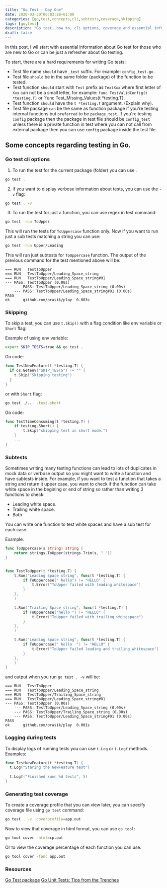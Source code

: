 ```yaml
---
title: "Go Test - Day One"
date: 2020-03-30T06:03:28+01:00
categories: [go,test,concepts,cli,subtests,coverage,skipping]
tags: [go,test]
description: "Go test, how to, cli options, coverage and essential information about testing in Go lang"
draft: false
---
```


In this post, I wil start with essential information about Go test for those who are new to Go or can be just a refresher about Go testing.

To start, there are a hard requirements for writing Go tests:

- Test file name `should` have `_test` suffix. For example: `config_test.go`.
- Test file `should` be in the same folder (package) of the function to be tested.
- Test function `should` start with `Test` prefix as `TextXxx` where first letter of `Xxx` can not be a small letter, for example: `func TestValidConfig(t *testing.T)` or `func Test_Missing_Values(t *testing.T).
- Test function `should` have the `t *testing.T` argument. (Explain why).
- Test file package `can` be the same as function package if you're testing internal functions but `preferred` to be `package_test`. If you're testing `config` package then the package in test file should be `config_test` unless there is a private function in test where you can not call from external package then you can use `config` package inside the test file.


## Some concepts regarding testing in Go.


### Go test cli options

1. To run the test for the current package (folder) you can use `.`

```bash
go test .
```

2. If you want to display verbose information about tests, you can use the `-v` flag:

```bash
go test . -v
```

3. To run the test for just a function, you can use regex in test command:

```bash
go test -run ToUpper
```
This will run the tests for `ToUppercase` function only. Now if you want to run just a sub tests matching a string you can use:

```bash
go test -run Upper/Leading
```
This will run just subtests for `ToUppercase` function. The output of the previous command for the test mentioned above will be:

```
=== RUN   TestToUpper
=== RUN   TestToUpper/Leading_Space_string
=== RUN   TestToUpper/Leading_Space_string#01
--- PASS: TestToUpper (0.00s)
    --- PASS: TestToUpper/Leading_Space_string (0.00s)
    --- PASS: TestToUpper/Leading_Space_string#01 (0.00s)
PASS
ok      github.com/orasik/play  0.003s
```

### Skipping

To skip a test, you can use `t.Skip()` with a flag condition like env variable or `Short` flag:

Example of using env variable:

```bash
export SKIP_TESTS=true && go test .
```

Go code:

```go
func TestNewFeature(t *testing.T) {
  if os.Getenv("SKIP_TESTS") != "" {
    t.Skip("Skipping testing")
  }
}

```

or with `Short` flag:

```bash
go test ./... -test.short
```

Go code:
```go
func TestTimeConsuming(t *testing.T) {
    if testing.Short() {
        t.Skip("skipping test in short mode.")
    }
    ...
}
```

### Subtests
Sometimes writing many testing functions can lead to lots of duplicates in mock data or verbose output so you might want to write a function and have subtests inside. For example, if you want to test a function that takes a string and return it upper case, you want to check if the function can take white space in the begining or end of string so rather than writing 3 functions to check:
- Leading white space.
- Trailing white space.
- Both

You can write one function to test white spaces and have a sub test for each case.

Example:

```go
func ToUppercase(s string) string {
	return strings.ToUpper(strings.Trim(s, " "))
}


func TestToUpper(t *testing.T) {
	t.Run("Leading Space string", func(t *testing.T) {
		if ToUppercase(" hello") != "HELLO" {
			t.Error("ToUpper failed with leading whitespace")
		}
	},
	)

	t.Run("Trailing Space string", func(t *testing.T) {
		if ToUppercase("hello ") != "HELLO" {
			t.Error("ToUpper failed with trailing whitespace")
		}
	},
	)

	t.Run("Leading Space string", func(t *testing.T) {
		if ToUppercase(" hello  ") != "HELLO" {
			t.Error("ToUpper failed leading and trailing whitespace")
		}
	},
	)
}

```

and output when you run `go test . -v` will be:

```
=== RUN   TestToUpper
=== RUN   TestToUpper/Leading_Space_string
=== RUN   TestToUpper/Trailing_Space_string
=== RUN   TestToUpper/Leading_Space_string#01
--- PASS: TestToUpper (0.00s)
    --- PASS: TestToUpper/Leading_Space_string (0.00s)
    --- PASS: TestToUpper/Trailing_Space_string (0.00s)
    --- PASS: TestToUpper/Leading_Space_string#01 (0.00s)
PASS
ok      github.com/orasik/play  0.001s
```

### Logging during tests

To display logs of running tests you can use `t.Log` or `t.Logf` methods. Examples:

```go
func TestNewFeature(t *testing.T) {
  t.Log("Staring the NewFeature test")
  ...
  t.Logf("Finished runn %d tests", 5)
}
```

### Generating test coverage
To create a coverage profile that you can view later, you can specify coverage file using `go test` command:

```bash
go test . -v -coverprofile=app.out
```

Now to view that coverage in html format, you can use `go tool`:

```bash
go tool cover -html=cp.out
```

Or to view the coverage percentage of each function you can use:

```bash
go tool cover -func app.out
```


### Resources
[Go Test package](https://golang.org/pkg/testing/)
[Go Unit Tests: Tips from the Trenches](https://www.red-gate.com/simple-talk/dotnet/software-testing/go-unit-tests-tips-from-the-trenches/)
